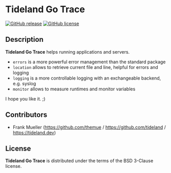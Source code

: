# Tideland Go Trace

[![GitHub release](https://img.shields.io/github/release/tideland/go-trace.svg)](https://github.com/tideland/go-trace)
[![GitHub license](https://img.shields.io/badge/license-New%20BSD-blue.svg)](https://raw.githubusercontent.com/tideland/go-trace/master/LICENSE)

## Description

**Tideland Go Trace** helps running applications and servers.

* `errors` is a more powerful error management than the standard package
* `location` allows to retrieve current file and line, helpful for errors and logging
* `logging` is a more controllable logging with an exchangeable backend, e.g. syslog
* `monitor` allows to measure runtimes and monitor variables

I hope you like it. ;)

## Contributors

- Frank Mueller (https://github.com/themue / https://github.com/tideland / https://tideland.dev)

## License

**Tideland Go Trace** is distributed under the terms of the BSD 3-Clause license.
